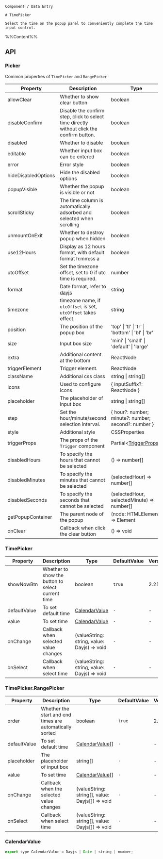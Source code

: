 `````
Component / Data Entry

# TimePicker

Select the time on the popup panel to conveniently complete the time input control.
`````

%%Content%%

## API

### Picker

Common properties of `TimePicker` and `RangePicker`

|Property|Description|Type|DefaultValue|Version|
|---|---|---|---|---|
|allowClear|Whether to show clear button|boolean |`true`|-|
|disableConfirm|Disable the confirm step, click to select time directly without click the confirm button.|boolean |`-`|2.12.0|
|disabled|Whether to disable|boolean |`-`|-|
|editable|Whether input box can be entered|boolean |`true`|-|
|error|Error style|boolean |`-`|-|
|hideDisabledOptions|Hide the disabled options|boolean |`-`|-|
|popupVisible|Whether the popup is visible or not|boolean |`-`|-|
|scrollSticky|The time column is automatically adsorbed and selected when scrolling|boolean |`true`|2.23.0|
|unmountOnExit|Whether to destroy popup when hidden|boolean |`-`|-|
|use12Hours|Display as 12 hours format, with default format h:mm:ss a|boolean |`-`|-|
|utcOffset|Set the timezone offset, set to 0 if utc time is required.|number |`-`|-|
|format|Date format, refer to [dayjs](https://github.com/iamkun/dayjs)|string |`HH:mm:ss`|-|
|timezone|timezone name, if `utcOffset` is set, `utcOffset` takes effect.|string |`-`|-|
|position|The position of the popup box|'top' \| 'tl' \| 'tr' \| 'bottom' \| 'bl' \| 'br' |`bl`|-|
|size|Input box size|'mini' \| 'small' \| 'default' \| 'large' |`-`|-|
|extra|Additional content at the bottom|ReactNode |`-`|-|
|triggerElement|Trigger element.|ReactNode |`-`|2.38.0|
|className|Additional css class|string \| string[] |`-`|-|
|icons|Used to configure icons|{ inputSuffix?: ReactNode } |`-`|-|
|placeholder|The placeholder of input box|string \| string[] |`-`|-|
|step|Set the hour/minute/second selection interval.|{ hour?: number; minute?: number; second?: number } |`-`|-|
|style|Additional style|CSSProperties |`-`|-|
|triggerProps|The props of the `Trigger` component|Partial&lt;[TriggerProps](trigger#trigger)&gt; |`-`|-|
|disabledHours|To specify the hours that cannot be selected|() => number[] |`-`|-|
|disabledMinutes|To specify the minutes that cannot be selected|(selectedHour) => number[] |`-`|-|
|disabledSeconds|To specify the seconds that cannot be selected|(selectedHour, selectedMinute) => number[] |`-`|-|
|getPopupContainer|The parent node of the popup|(node: HTMLElement) => Element |`-`|-|
|onClear|Callback when click the clear button|() => void |`-`|-|

### TimePicker

|Property|Description|Type|DefaultValue|Version|
|---|---|---|---|---|
|showNowBtn|Whether to show the button to select current time|boolean |`true`|2.21.0|
|defaultValue|To set default time|[CalendarValue](#calendarvalue) |`-`|-|
|value|To set time|[CalendarValue](#calendarvalue) |`-`|-|
|onChange|Callback when selected value changes|(valueString: string, value: Dayjs) => void |`-`|-|
|onSelect|Callback when select time|(valueString: string, value: Dayjs) => void |`-`|-|

### TimePicker.RangePicker

|Property|Description|Type|DefaultValue|Version|
|---|---|---|---|---|
|order|Whether the start and end times are automatically sorted|boolean |`true`|2.21.0|
|defaultValue|To set default time|[CalendarValue](#calendarvalue)[] |`-`|-|
|placeholder|The placeholder of input box|string[] |`-`|-|
|value|To set time|[CalendarValue](#calendarvalue)[] |`-`|-|
|onChange|Callback when the selected value changes|(valueString: string[], value: Dayjs[]) => void |`-`|-|
|onSelect|Callback when select time|(valueString: string[], value: Dayjs[]) => void |`-`|-|

### CalendarValue

```js
export type CalendarValue = Dayjs | Date | string | number;
```
